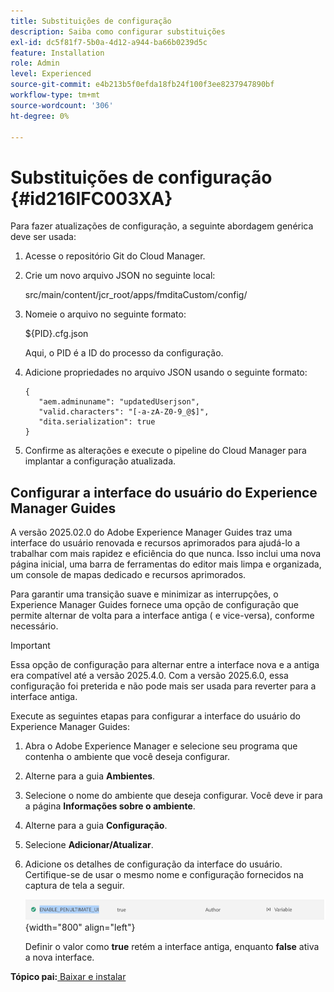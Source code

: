 ```yaml
---
title: Substituições de configuração
description: Saiba como configurar substituições
exl-id: dc5f81f7-5b0a-4d12-a944-ba66b0239d5c
feature: Installation
role: Admin
level: Experienced
source-git-commit: e4b213b5f0efda18fb24f100f3ee8237947890bf
workflow-type: tm+mt
source-wordcount: '306'
ht-degree: 0%

---
```


# Substituições de configuração {#id216IFC003XA}

Para fazer atualizações de configuração, a seguinte abordagem genérica deve ser usada:

1. Acesse o repositório Git do Cloud Manager.

1. Crie um novo arquivo JSON no seguinte local:

   src/main/content/jcr\_root/apps/fmditaCustom/config/

1. Nomeie o arquivo no seguinte formato:

   $\{PID\}.cfg.json

   Aqui, o PID é a ID do processo da configuração.

1. Adicione propriedades no arquivo JSON usando o seguinte formato:

   ```
   {
      "aem.adminuname": "updatedUserjson",
      "valid.characters": "[-a-zA-Z0-9_@$]",
      "dita.serialization": true
   }
   ```

1. Confirme as alterações e execute o pipeline do Cloud Manager para implantar a configuração atualizada.

## Configurar a interface do usuário do Experience Manager Guides

A versão 2025.02.0 do Adobe Experience Manager Guides traz uma interface do usuário renovada e recursos aprimorados para ajudá-lo a trabalhar com mais rapidez e eficiência do que nunca. Isso inclui uma nova página inicial, uma barra de ferramentas do editor mais limpa e organizada, um console de mapas dedicado e recursos aprimorados.

Para garantir uma transição suave e minimizar as interrupções, o Experience Manager Guides fornece uma opção de configuração que permite alternar de volta para a interface antiga ( e vice-versa), conforme necessário.

>[!IMPORTANT]
>
> Essa opção de configuração para alternar entre a interface nova e a antiga era compatível até a versão 2025.4.0. Com a versão 2025.6.0, essa configuração foi preterida e não pode mais ser usada para reverter para a interface antiga.

Execute as seguintes etapas para configurar a interface do usuário do Experience Manager Guides:

1. Abra o Adobe Experience Manager e selecione seu programa que contenha o ambiente que você deseja configurar.
2. Alterne para a guia **Ambientes**.
3. Selecione o nome do ambiente que deseja configurar. Você deve ir para a página **Informações sobre o ambiente**.
4. Alterne para a guia **Configuração**.
5. Selecione **Adicionar/Atualizar**.
6. Adicione os detalhes de configuração da interface do usuário. Certifique-se de usar o mesmo nome e configuração fornecidos na captura de tela a seguir.

   ![](assets/enable-penultimate-ui.png){width="800" align="left"}

   Definir o valor como **true** retém a interface antiga, enquanto **false** ativa a nova interface.



**Tópico pai:**&#x200B;[&#x200B; Baixar e instalar](download-install.md)
